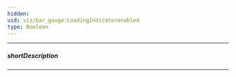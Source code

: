 ```yaml
---
hidden: 
uid: viz/bar_gauge:LoadingIndicatorenabled
type: Boolean
---
```

---
##### shortDescription

---
